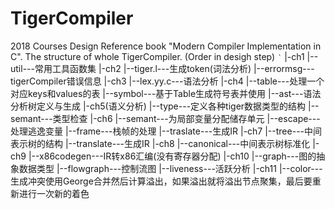 # TigerCompiler
2018 Courses Design
Reference book "Modern Compiler Implementation in C".
The structure of whole TigerCompiler. (Order in desigh step)
`‵`
|-ch1
  |--util---常用工具函数集
|-ch2
  |--tiger.l---生成token(词法分析)
  |--errormsg---tigerCompiler错误信息
|-ch3
  |--lex.yy.c---语法分析
|-ch4
  |--table---处理一个对应keys和values的表
  |--symbol---基于Table生成符号表并使用
  |--ast---语法分析树定义与生成
|-ch5(语义分析)
  |--type---定义各种tiger数据类型的结构
  |--semant---类型检查
|-ch6
  |--semant---为局部变量分配储存单元
  |--escape---处理逃逸变量
  |--frame---栈帧的处理
  |--traslate---生成IR
|-ch7
  |--tree---中间表示树的结构
  |--translate---生成IR
|-ch8
  |--canonical---中间表示树标准化
|-ch9
  |--x86codegen---IR转x86汇编(没有寄存器分配)
|-ch10
  |--graph---图的抽象数据类型
  |--flowgraph---控制流图
  |--liveness---活跃分析
|-ch11
  |--color---生成冲突使用George合并然后计算溢出，如果溢出就将溢出节点聚集，最后要重新进行一次新的着色
